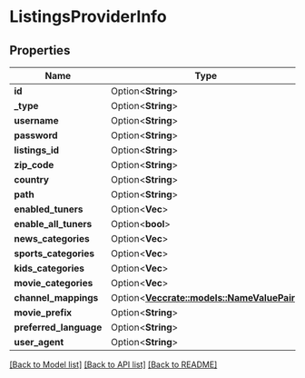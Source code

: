 # ListingsProviderInfo

## Properties

Name | Type | Description | Notes
------------ | ------------- | ------------- | -------------
**id** | Option<**String**> |  | [optional]
**_type** | Option<**String**> |  | [optional]
**username** | Option<**String**> |  | [optional]
**password** | Option<**String**> |  | [optional]
**listings_id** | Option<**String**> |  | [optional]
**zip_code** | Option<**String**> |  | [optional]
**country** | Option<**String**> |  | [optional]
**path** | Option<**String**> |  | [optional]
**enabled_tuners** | Option<**Vec<String>**> |  | [optional]
**enable_all_tuners** | Option<**bool**> |  | [optional]
**news_categories** | Option<**Vec<String>**> |  | [optional]
**sports_categories** | Option<**Vec<String>**> |  | [optional]
**kids_categories** | Option<**Vec<String>**> |  | [optional]
**movie_categories** | Option<**Vec<String>**> |  | [optional]
**channel_mappings** | Option<[**Vec<crate::models::NameValuePair>**](NameValuePair.md)> |  | [optional]
**movie_prefix** | Option<**String**> |  | [optional]
**preferred_language** | Option<**String**> |  | [optional]
**user_agent** | Option<**String**> |  | [optional]

[[Back to Model list]](../README.md#documentation-for-models) [[Back to API list]](../README.md#documentation-for-api-endpoints) [[Back to README]](../README.md)


